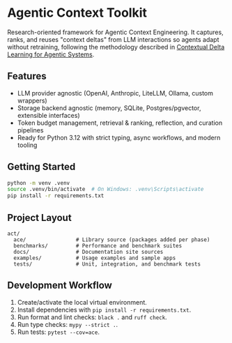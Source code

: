 # Agentic Context Toolkit

Research-oriented framework for Agentic Context Engineering. It captures, ranks, and reuses "context deltas" from LLM interactions so agents adapt without retraining, following the methodology described in [Contextual Delta Learning for Agentic Systems](https://www.arxiv.org/abs/2510.04618).

## Features
- LLM provider agnostic (OpenAI, Anthropic, LiteLLM, Ollama, custom wrappers)
- Storage backend agnostic (memory, SQLite, Postgres/pgvector, extensible interfaces)
- Token budget management, retrieval & ranking, reflection, and curation pipelines
- Ready for Python 3.12 with strict typing, async workflows, and modern tooling

## Getting Started
```bash
python -m venv .venv
source .venv/bin/activate  # On Windows: .venv\Scripts\activate
pip install -r requirements.txt
```

## Project Layout
```
act/
  ace/                # Library source (packages added per phase)
  benchmarks/         # Performance and benchmark suites
  docs/               # Documentation site sources
  examples/           # Usage examples and sample apps
  tests/              # Unit, integration, and benchmark tests
```

## Development Workflow
1. Create/activate the local virtual environment.
2. Install dependencies with `pip install -r requirements.txt`.
3. Run format and lint checks: `black .` and `ruff check`.
4. Run type checks: `mypy --strict .`.
5. Run tests: `pytest --cov=ace`.



